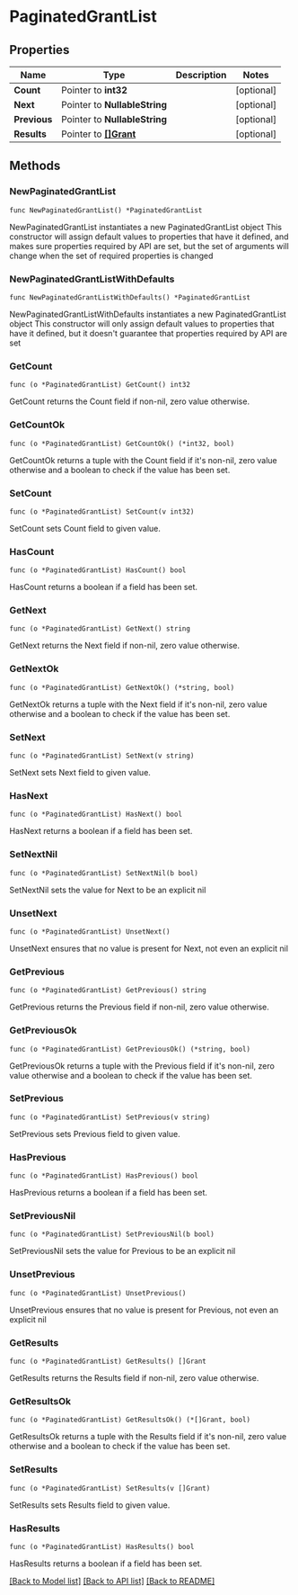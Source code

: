 # PaginatedGrantList

## Properties

Name | Type | Description | Notes
------------ | ------------- | ------------- | -------------
**Count** | Pointer to **int32** |  | [optional] 
**Next** | Pointer to **NullableString** |  | [optional] 
**Previous** | Pointer to **NullableString** |  | [optional] 
**Results** | Pointer to [**[]Grant**](Grant.md) |  | [optional] 

## Methods

### NewPaginatedGrantList

`func NewPaginatedGrantList() *PaginatedGrantList`

NewPaginatedGrantList instantiates a new PaginatedGrantList object
This constructor will assign default values to properties that have it defined,
and makes sure properties required by API are set, but the set of arguments
will change when the set of required properties is changed

### NewPaginatedGrantListWithDefaults

`func NewPaginatedGrantListWithDefaults() *PaginatedGrantList`

NewPaginatedGrantListWithDefaults instantiates a new PaginatedGrantList object
This constructor will only assign default values to properties that have it defined,
but it doesn't guarantee that properties required by API are set

### GetCount

`func (o *PaginatedGrantList) GetCount() int32`

GetCount returns the Count field if non-nil, zero value otherwise.

### GetCountOk

`func (o *PaginatedGrantList) GetCountOk() (*int32, bool)`

GetCountOk returns a tuple with the Count field if it's non-nil, zero value otherwise
and a boolean to check if the value has been set.

### SetCount

`func (o *PaginatedGrantList) SetCount(v int32)`

SetCount sets Count field to given value.

### HasCount

`func (o *PaginatedGrantList) HasCount() bool`

HasCount returns a boolean if a field has been set.

### GetNext

`func (o *PaginatedGrantList) GetNext() string`

GetNext returns the Next field if non-nil, zero value otherwise.

### GetNextOk

`func (o *PaginatedGrantList) GetNextOk() (*string, bool)`

GetNextOk returns a tuple with the Next field if it's non-nil, zero value otherwise
and a boolean to check if the value has been set.

### SetNext

`func (o *PaginatedGrantList) SetNext(v string)`

SetNext sets Next field to given value.

### HasNext

`func (o *PaginatedGrantList) HasNext() bool`

HasNext returns a boolean if a field has been set.

### SetNextNil

`func (o *PaginatedGrantList) SetNextNil(b bool)`

 SetNextNil sets the value for Next to be an explicit nil

### UnsetNext
`func (o *PaginatedGrantList) UnsetNext()`

UnsetNext ensures that no value is present for Next, not even an explicit nil
### GetPrevious

`func (o *PaginatedGrantList) GetPrevious() string`

GetPrevious returns the Previous field if non-nil, zero value otherwise.

### GetPreviousOk

`func (o *PaginatedGrantList) GetPreviousOk() (*string, bool)`

GetPreviousOk returns a tuple with the Previous field if it's non-nil, zero value otherwise
and a boolean to check if the value has been set.

### SetPrevious

`func (o *PaginatedGrantList) SetPrevious(v string)`

SetPrevious sets Previous field to given value.

### HasPrevious

`func (o *PaginatedGrantList) HasPrevious() bool`

HasPrevious returns a boolean if a field has been set.

### SetPreviousNil

`func (o *PaginatedGrantList) SetPreviousNil(b bool)`

 SetPreviousNil sets the value for Previous to be an explicit nil

### UnsetPrevious
`func (o *PaginatedGrantList) UnsetPrevious()`

UnsetPrevious ensures that no value is present for Previous, not even an explicit nil
### GetResults

`func (o *PaginatedGrantList) GetResults() []Grant`

GetResults returns the Results field if non-nil, zero value otherwise.

### GetResultsOk

`func (o *PaginatedGrantList) GetResultsOk() (*[]Grant, bool)`

GetResultsOk returns a tuple with the Results field if it's non-nil, zero value otherwise
and a boolean to check if the value has been set.

### SetResults

`func (o *PaginatedGrantList) SetResults(v []Grant)`

SetResults sets Results field to given value.

### HasResults

`func (o *PaginatedGrantList) HasResults() bool`

HasResults returns a boolean if a field has been set.


[[Back to Model list]](../README.md#documentation-for-models) [[Back to API list]](../README.md#documentation-for-api-endpoints) [[Back to README]](../README.md)



